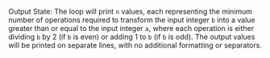Output State: The loop will print `n` values, each representing the minimum number of operations required to transform the input integer `b` into a value greater than or equal to the input integer `a`, where each operation is either dividing `b` by 2 (if `b` is even) or adding 1 to `b` (if `b` is odd). The output values will be printed on separate lines, with no additional formatting or separators.